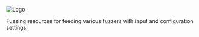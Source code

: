 ![Logo](http://people.mozilla.com/~cdiehl/img/fuzzdata.png)

Fuzzing resources for feeding various fuzzers with input and configuration settings.

